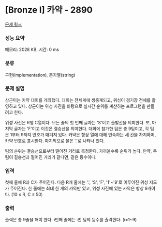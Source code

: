 # [Bronze I] 카약 - 2890 

[문제 링크](https://www.acmicpc.net/problem/2890) 

### 성능 요약

메모리: 2028 KB, 시간: 0 ms

### 분류

구현(implementation), 문자열(string)

### 문제 설명

<p>상근이는 카약 대회를 개최했다. 대회는 전세계에 생중계되고, 위성이 경기장 전체를 촬영하고 있다. 상근이는 위성 사진을 바탕으로 실시간 순위를 계산하는 프로그램을 만들려고 한다.</p>

<p>위성 사진은 R행 C열이다. 모든 줄의 첫 번째 글자는 'S'이고 출발선을 의미한다. 또, 마지막 글자는 'F'이고 이것은 결승선을 의미한다. 대회에 참가한 팀은 총 9팀이고, 각 팀은 1부터 9까지 번호가 매겨져 있다. 카약은 항상 열에 대해 연속하는 세 칸을 차지하며, 카약 번호로 표시한다. 마지막으로 물은 '.'로 나타나 있다.</p>

<p>팀의 순위는 결승선으로부터 떨어진 거리로 측정한다. 가까울수록 순위가 높다. 만약, 두 팀이 결승선과 떨어진 거리가 같다면, 같은 등수이다.</p>

### 입력 

 <p>첫째 줄에 R과 C가 주어진다. 다음 R개 줄에는 '.', 'S', 'F', '1'~'9'로 이루어진 위성 지도가 주어진다. 한 줄에는 최대 한 개의 카약만 있고, 위성 사진에 있는 카약은 항상 9개이다. (10 ≤ R, C ≤ 50)</p>

### 출력 

 <p>출력은 총 9줄을 해야 한다. i번째 줄에는 i번 팀의 등수를 출력한다. (i=1~9)</p>

